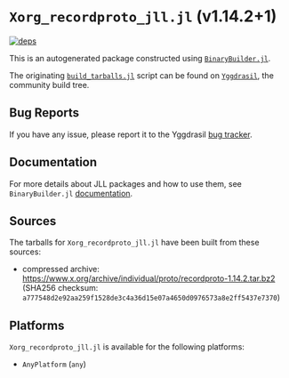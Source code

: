 # `Xorg_recordproto_jll.jl` (v1.14.2+1)

[![deps](https://juliahub.com/docs/Xorg_recordproto_jll/deps.svg)](https://juliahub.com/ui/Packages/Xorg_recordproto_jll/Ywzc8?page=2)

This is an autogenerated package constructed using [`BinaryBuilder.jl`](https://github.com/JuliaPackaging/BinaryBuilder.jl).

The originating [`build_tarballs.jl`](https://github.com/JuliaPackaging/Yggdrasil/blob/8689d48f25f773b86c9953609318a272badd7562/X/Xorg_recordproto/build_tarballs.jl) script can be found on [`Yggdrasil`](https://github.com/JuliaPackaging/Yggdrasil/), the community build tree.

## Bug Reports

If you have any issue, please report it to the Yggdrasil [bug tracker](https://github.com/JuliaPackaging/Yggdrasil/issues).

## Documentation

For more details about JLL packages and how to use them, see `BinaryBuilder.jl` [documentation](https://docs.binarybuilder.org/stable/jll/).

## Sources

The tarballs for `Xorg_recordproto_jll.jl` have been built from these sources:

* compressed archive: https://www.x.org/archive/individual/proto/recordproto-1.14.2.tar.bz2 (SHA256 checksum: `a777548d2e92aa259f1528de3c4a36d15e07a4650d0976573a8e2ff5437e7370`)

## Platforms

`Xorg_recordproto_jll.jl` is available for the following platforms:

* `AnyPlatform` (`any`)
